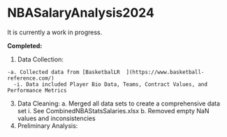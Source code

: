 # NBASalaryAnalysis2024

It is currently a work in progress.

**Completed:**

  1. Data Collection:
     
    -a. Collected data from [BasketbalLR  ](https://www.basketball-reference.com/)
      -i. Data included Player Bio Data, Teams, Contract Values, and Performance Metrics
    
  3. Data Cleaning:
    a. Merged all data sets to create a comprehensive data set
      i. See CombinedNBAStatsSalaries.xlsx
    b. Removed empty NaN values and inconsistencies
  4. Preliminary Analysis:
